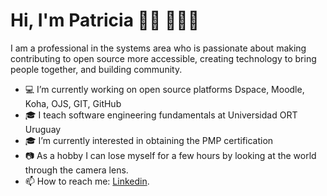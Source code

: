 # Hi, I'm Patricia 👋🏾 👩🏾‍💻

I am a professional in the systems area who is passionate about making contributing to open source more accessible, creating technology to bring people together, and building community.

- 💻 I’m currently working on open source platforms Dspace, Moodle, Koha, OJS, GIT, GitHub
- 🎓 I teach software engineering fundamentals at Universidad ORT Uruguay
- 🎓 I’m currently interested in obtaining the PMP certification
- 📷 As a hobby I can lose myself for a few hours by looking at the world through the camera lens.
- 📫 How to reach me: [Linkedin](https://www.linkedin.com/in/pdeleon).